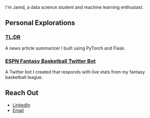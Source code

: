 

I'm Jared, a data science student and machine learning enthusiast.

## Personal Explorations

### [TL;DR](http://147.185.221.212:41897)

  A news article summarizer I built using PyTorch and Flask.

### [ESPN Fantasy Basketball Twitter Bot](https://github.com/jaredmontierth/twitterbot)

  A Twitter bot I created that responds with live stats from my fantasy basketball league.


## Reach Out
- [LinkedIn](https://www.linkedin.com/in/jared-montierth/)
- [Email](mailto:montierth.jared@gmail.com)


